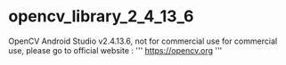 # opencv_library_2_4_13_6
OpenCV Android Studio v2.4.13.6, not for commercial use
for commercial use, please go to official website :
'''
https://opencv.org
'''
